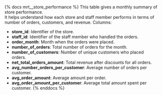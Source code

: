 {% docs mrt__store_performance %}
This table gives a monthly summary of store performance.  
It helps understand how each store and staff member performs in terms of number of orders, customers, and revenue.
Columns:
- **store_id**: Identifier of the store.
- **staff_id**: Identifier of the staff member who handled the orders.
- **order_month**: Month when the orders were placed.
- **number_of_orders**: Total number of orders for the month.
- **number_of_customers**: Number of unique customers who placed orders.
- **net_total_orders_amount**: Total revenue after discounts for all orders.
- **avg_number_orders_per_customer**: Average number of orders per customer.
- **avg_order_amount**: Average amount per order.
- **avg_order_amount_per_customer**: Average total amount spent per customer.
{% enddocs %}